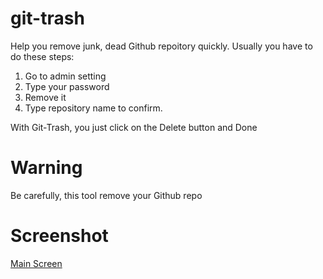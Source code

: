 git-trash
=========

Help you remove junk, dead Github repoitory quickly. Usually you have to
do these steps:

1. Go to admin setting
2. Type your password
3. Remove it
4. Type repository name to confirm.

With Git-Trash, you just click on the Delete button and Done

# Warning

Be carefully, this tool remove your Github repo

# Screenshot

[Main Screen](https://raw.githubusercontent.com/kureikain/git-trash/master/shots/main.png "Git Trash")
